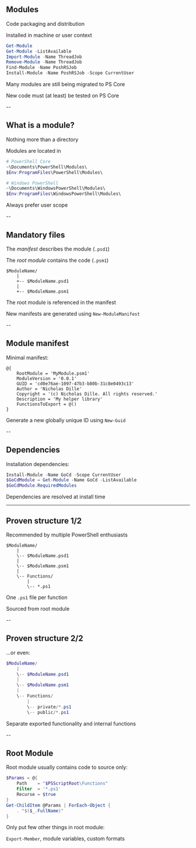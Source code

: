## Modules

Code packaging and distribution

Installed in machine or user context

```powershell
Get-Module
Get-Module -ListAvailable
Import-Module -Name ThreadJob
Remove-Module -Name ThreadJob
Find-Module -Name PoshRSJob
Install-Module -Name PoshRSJob -Scope CurrentUser
```

Many modules are still being migrated to PS Core

New code must (at least) be tested on PS Core

--

## What is a module?

Nothing more than a directory

Modules are located in

```powershell
# PowerShell Core
~\Documents\PowerShell\Modules\
$Env:ProgramFiles\PowerShell\Modules\

# Windows PowerShell
~\Documents\WindowsPowerShell\Modules\
$Env:ProgramFiles\WindowsPowerShell\Modules\
```

Always prefer user scope

--

## Mandatory files

The *manifest* describes the module (`.psd1`)

The *root module* contains the code (`.psm1`)

```
$ModuleName/
    |
    +-- $ModuleName.psd1
    |
    +-- $ModuleName.psm1
```

The root module is referenced in the manifest

New manifests are generated using `New-ModuleManifest`

--

## Module manifest

Minimal manifest:

```
@{
    RootModule = 'MyModule.psm1'
    ModuleVersion = '0.0.1'
    GUID = 'cd0e76ae-1097-47b3-b80b-31c8e0493c13'
    Author = 'Nicholas Dille'
    Copyright = '(c) Nicholas Dille. All rights reserved.'
    Description = 'My helper library'
    FunctionsToExport = @()
}
```

Generate a new globally unique ID using `New-Guid`

--

## Dependencies

<div><i class="fas fa-link fa-10x"></i></div> <!-- .element: style="position: absolute; z-index: -1; width: 100%; text-align: center; -webkit-filter: opacity(.5); filter: opacity(.25);" -->

Installation dependencies:

```powershell
Install-Module -Name GoCd -Scope CurrentUser
$GoCdModule = Get-Module -Name GoCd -ListAvailable
$GoCdModule.RequiredModules
```

Dependencies are resolved at install time

---

## Proven structure 1/2

Recommended by multiple PowerShell enthusiasts

```
$ModuleName/
    |
    \-- $ModuleName.psd1
    |
    \-- $ModuleName.psm1
    |
    \-- Functions/
        |
        \-- *.ps1
```

One `.ps1` file per function

Sourced from root module

--

## Proven structure 2/2

...or even:

```powershell
$ModuleName/
    |
    \-- $ModuleName.psd1
    |
    \-- $ModuleName.psm1
    |
    \-- Functions/
        |
        \-- private/*.ps1
        \-- public/*.ps1
```

Separate exported functionality and internal functions

--

## Root Module

Root module usually contains code to source only:

```powershell
$Params = @{
    Path    = "$PSScriptRoot\Functions"
    Filter  = '*.ps1'
    Recurse = $true
}
Get-ChildItem @Params | ForEach-Object {
    . "$($_.FullName)"
}
```

Only put few other things in root module:

`Export-Member`, module variables, custom formats
